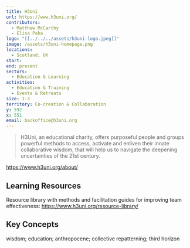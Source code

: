 ```yaml
---
title: H3Uni
url: https://www.h3uni.org/
contributors:
  - Matthew McCarthy
  - Elisa Paka
logo: "[[../../../assets/h3uni-logo.jpeg]]"
image: /assets/h3uni-homepage.png
locations:
  - Scotland, UK
start: 
end: present
sectors:
  - Education & Learning
activities:
  - Education & Training
  - Events & Retreats
size: 1-3
territory: Co-creation & Collaboration
y: 592
x: 551
email: backoffice@h3uni.org
---
```

> H3Uni, an educational charity, offers purposeful people and groups powerful methods to access, activate and enliven their innate collaborative wisdom, that will help us to navigate the deepening uncertainties of the 21st century.

https://www.h3uni.org/about/

## Learning Resources

Resource library with methods and facilitation guides for improving team effectiveness: https://www.h3uni.org/resource-library/

## Key Concepts

wisdom; education; anthropocene; collective repatterning; third horizon
